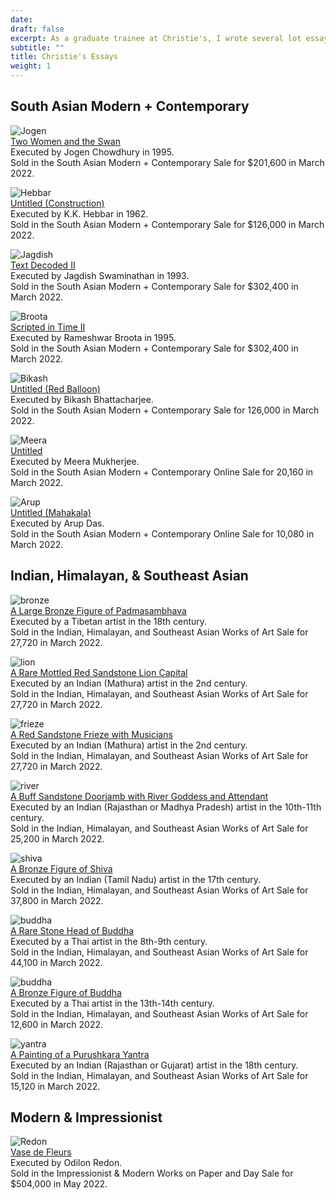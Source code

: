 ```yaml
---
date: 
draft: false
excerpt: As a graduate trainee at Christie's, I wrote several lot essays and lot notes for the Indian, Himalayan, & Southeast Asian, South Asian Modern + Contemporary, and Modern & Impressionist department auction catalogues. Click here to see some of my contributions! 
subtitle: ""
title: Christie's Essays
weight: 1
---
```



## South Asian Modern + Contemporary 

![Jogen](jogen.jpg)<br>
[Two Women and the Swan](https://www.christies.com/lot/lot-6359061?ldp_breadcrumb=back&intObjectID=6359061&from=salessummary&lid=1)
<br>Executed by Jogen Chowdhury in 1995. <br>Sold in the South Asian Modern + Contemporary Sale for $201,600 in March 2022.

![Hebbar](hebbar.jpg)<br>
[Untitled (Construction)](https://www.christies.com/lot/lot-6359064?ldp_breadcrumb=back&intObjectID=6359064&from=salessummary&lid=1)
<br>Executed by K.K. Hebbar in 1962. <br>Sold in the South Asian Modern + Contemporary Sale for $126,000 in March 2022.

![Jagdish](jagdish.jpg) <br>
[Text Decoded II](https://www.christies.com/lot/lot-6359064?ldp_breadcrumb=back&intObjectID=6359064&from=salessummary&lid=1)
<br>Executed by Jagdish Swaminathan in 1993.<br> Sold in the South Asian Modern + Contemporary Sale for $302,400 in March 2022.

![Broota](broota.jpg)<br>
[Scripted in Time II](https://www.christies.com/lot/lot-6359083?ldp_breadcrumb=back&intObjectID=6359083&from=salessummary&lid=1)
<br>Executed by Rameshwar Broota in 1995.<br> Sold in the South Asian Modern + Contemporary Sale for $302,400 in March 2022.

![Bikash](bikash.jpg)<br>
[Untitled (Red Balloon)](https://www.christies.com/en/lot/lot-6359131)
<br>Executed by Bikash Bhattacharjee.<br> Sold in the South Asian Modern + Contemporary Sale for 126,000 in March 2022.

![Meera](meera.jpg)<br>
[Untitled](https://onlineonly.christies.com/s/south-asian-modern-contemporary-art-online/meera-mukherjee-1923-1998-16/142951?ldp_breadcrumb=back)
<br>Executed by Meera Mukherjee.<br> Sold in the South Asian Modern + Contemporary Online Sale for 20,160 in March 2022.

![Arup](mahakala.jpg)<br>
[Untitled (Mahakala)](https://onlineonly.christies.com/s/south-asian-modern-contemporary-art-online/arup-das-1924-2004-54/142970?ldp_breadcrumb=back)
<br>Executed by Arup Das.<br> Sold in the South Asian Modern + Contemporary Online Sale for 10,080 in March 2022.

## Indian, Himalayan, & Southeast Asian

![bronze](padma.jpg)<br>
[A Large Bronze Figure of Padmasambhava](https://www.christies.com/lot/lot-6362044?ldp_breadcrumb=back&intObjectID=6362044&from=salessummary&lid=1)
<br>Executed by a Tibetan artist in the 18th century.<br> Sold in the Indian, Himalayan, and Southeast Asian Works of Art Sale for 27,720 in March 2022.

![lion](lion.jpg)<br>
[A Rare Mottled Red Sandstone Lion Capital](https://www.christies.com/lot/lot-6362061?ldp_breadcrumb=back&intObjectID=6362061&from=salessummary&lid=1)
<br>Executed by an Indian (Mathura) artist in the 2nd century.<br> Sold in the Indian, Himalayan, and Southeast Asian Works of Art Sale for 27,720 in March 2022.

![frieze](frieze.jpg)<br>
[A Red Sandstone Frieze with Musicians](https://www.christies.com/lot/lot-6362063?ldp_breadcrumb=back&intObjectID=6362063&from=salessummary&lid=1)
<br>Executed by an Indian (Mathura) artist in the 2nd century.<br> Sold in the Indian, Himalayan, and Southeast Asian Works of Art Sale for 27,720 in March 2022.

![river](river.jpg)<br>
[A Buff Sandstone Doorjamb with River Goddess and Attendant](https://www.christies.com/lot/lot-6362064?ldp_breadcrumb=back&intObjectID=6362064&from=salessummary&lid=1)
<br>Executed by an Indian (Rajasthan or Madhya Pradesh) artist in the 10th-11th century.<br> Sold in the Indian, Himalayan, and Southeast Asian Works of Art Sale for 25,200 in March 2022.

![shiva](shiva.jpg)<br>
[A Bronze Figure of Shiva](https://www.christies.com/lot/lot-6362071?ldp_breadcrumb=back&intObjectID=6362071&from=salessummary&lid=1)
<br>Executed by an Indian (Tamil Nadu) artist in the 17th century.<br> Sold in the Indian, Himalayan, and Southeast Asian Works of Art Sale for 37,800 in March 2022.

![buddha](buddha.jpg)<br>
[A Rare Stone Head of Buddha](https://www.christies.com/lot/lot-6362075?ldp_breadcrumb=back&intObjectID=6362075&from=salessummary&lid=1)
<br>Executed by a Thai artist in the 8th-9th century.<br> Sold in the Indian, Himalayan, and Southeast Asian Works of Art Sale for 44,100 in March 2022.

![buddha](buddha2.jpg)<br>
[A Bronze Figure of Buddha](https://www.christies.com/lot/lot-6362077?ldp_breadcrumb=back&intObjectID=6362077&from=salessummary&lid=1)
<br>Executed by a Thai artist in the 13th-14th century.<br> Sold in the Indian, Himalayan, and Southeast Asian Works of Art Sale for 12,600 in March 2022.

![yantra](yantra.jpg)<br>
[A Painting of a Purushkara Yantra](https://www.christies.com/lot/lot-6362109?ldp_breadcrumb=back&intObjectID=6362109&from=salessummary&lid=1)
<br>Executed by an Indian (Rajasthan or Gujarat) artist in the 18th century.<br> Sold in the Indian, Himalayan, and Southeast Asian Works of Art Sale for 15,120 in March 2022.

## Modern & Impressionist 

![Redon](redon.jfif)<br>
[Vase de Fleurs](https://www.christies.com/lot/lot-6369515?ldp_breadcrumb=back&intObjectID=6369515&from=salessummary&lid=1)
<br>Executed by Odilon Redon.<br> Sold in the Impressionist & Modern Works on Paper and Day Sale for $504,000 in May 2022.